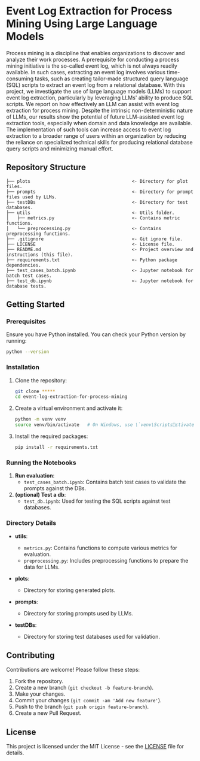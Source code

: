 
# Event Log Extraction for Process Mining Using Large Language Models

Process mining is a discipline that enables organizations to discover and analyze their work processes. A prerequisite for conducting a process mining initiative is the so-called event log, which is not always readily available. In such cases, extracting an event log involves various time-consuming tasks, such as creating tailor-made structured query language (SQL) scripts to extract an event log from a relational database. With this project, we investigate the use of large language models (LLMs) to support event log extraction, particularly by leveraging LLMs' ability to produce SQL scripts. We report on how effectively an LLM can assist with event log extraction for process mining. Despite the intrinsic non-deterministic nature of LLMs, our results show the potential of future LLM-assisted event log extraction tools, especially when domain and data knowledge are available. The implementation of such tools can increase access to event log extraction to a broader range of users within an organization by reducing the reliance on specialized technical skills for producing relational database query scripts and minimizing manual effort.

## Repository Structure
```
├── plots                                      <- Directory for plot files.
├── prompts                                    <- Directory for prompt files used by LLMs.
├── testDBs                                    <- Directory for test databases.
├── utils                                      <- Utils folder.
│   ├── metrics.py                             <- Contains metric functions.
│   └── preprocessing.py                       <- Contains preprocessing functions.
├── .gitignore                                 <- Git ignore file.
├── LICENSE                                    <- License file.
├── README.md                                  <- Project overview and instructions (this file).
├── requirements.txt                           <- Python package dependencies.
├── test_cases_batch.ipynb                     <- Jupyter notebook for batch test cases.
├── test_db.ipynb                              <- Jupyter notebook for database tests.
```


## Getting Started

### Prerequisites

Ensure you have Python installed. You can check your Python version by running:
```bash
python --version
```

### Installation

1. Clone the repository:
   ```bash
   git clone *****
   cd event-log-extraction-for-process-mining
   ```

2. Create a virtual environment and activate it:
   ```bash
   python -m venv venv
   source venv/bin/activate   # On Windows, use \`venv\Scriptsctivate\`
   ```

3. Install the required packages:
   ```bash
   pip install -r requirements.txt
   ```

### Running the Notebooks

1. **Run evaluation**:
   - `test_cases_batch.ipynb`:
     Contains batch test cases to validate the prompts against the DBs.
2. **(optional) Test a db**:
   - `test_db.ipynb`:
     Used for testing the SQL scripts against test databases.
   
### Directory Details

- **utils**:
  - `metrics.py`: Contains functions to compute various metrics for evaluation.
  - `preprocessing.py`: Includes preprocessing functions to prepare the data for LLMs.

- **plots**:
  - Directory for storing generated plots.

- **prompts**:
  - Directory for storing prompts used by LLMs.

- **testDBs**:
  - Directory for storing test databases used for validation.

## Contributing

Contributions are welcome! Please follow these steps:

1. Fork the repository.
2. Create a new branch (`git checkout -b feature-branch`).
3. Make your changes.
4. Commit your changes (`git commit -am 'Add new feature'`).
5. Push to the branch (`git push origin feature-branch`).
6. Create a new Pull Request.

## License

This project is licensed under the MIT License - see the [LICENSE](LICENSE) file for details.

